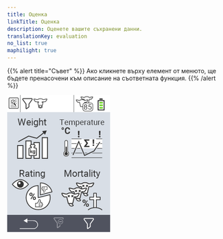 ```yaml
---
title: Оценка
linkTitle: Оценка
description: Оценете вашите съхранени данни.
translationKey: evaluation
no_list: true
maphilight: true
---
```

{{% alert title="Съвет" %}}
Ако кликнете върху елемент от менюто, ще бъдете пренасочени към описание на съответната функция.
{{% /alert %}}

<img src="images/evaluate.png" alt="VitalControl Оценка" title="Оценка" usemap="#workmap" class="maphilight" />

<map name="workmap">
  <area shape="rect" coords="3,40,116,160" alt="Тегло" title="Оценете вашите съхранени данни в секцията за Тегло&#10;Клик с мишка: отворете документацията" href="/bg/docs/evaluation/weight/">
  <area shape="rect" coords="3,160,116,279" alt="Оценка" title="Оценете вашите съхранени данни в секцията за Оценка&#10;Клик с мишка: отворете документацията" href="/bg/docs/evaluation/rating/">

  <area shape="rect" coords="116,40,238,160" alt="Температура" title="Оценете вашите съхранени данни в секцията за Температура&#10;Клик с мишка: отворете документацията" href="/bg/docs/evaluation/temperature/">
  <area shape="rect" coords="116,160,238,279" alt="Смъртност" title="Оценете вашите съхранени данни в секцията за Смъртност&#10;Клик с мишка: отворете документацията" href="/bg/docs/evaluation/mortality/">

  <area shape="rect" coords="150,282,238,319" alt="Филтър" title="Задайте филтър&#10;Клик с мишка: към документацията" href="/bg/docs/filter">
  <area shape="rect" coords="2,282,95,319" alt="Назад" title="Скочете назад с едно ниво&#10;Клик с мишка: към документацията" href="/bg/docs/menu/mainmenu/">
</map>
